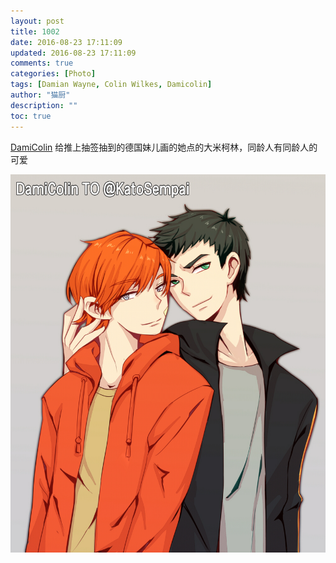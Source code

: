 ```yaml
---
layout: post
title: 1002
date: 2016-08-23 17:11:09
updated: 2016-08-23 17:11:09
comments: true
categories: [Photo]
tags: [Damian Wayne, Colin Wilkes, Damicolin]
author: "猫厨"
description: ""
toc: true
---
```


<p><a target="_blank" rel="nofollow" href="http://huati.weibo.com/k/DamiColin?from=501"  >DamiColin</a>&nbsp;给推上抽签抽到的德国妹儿画的她点的大米柯林，同龄人有同龄人的可爱<br /></p>

![](https://raw.githubusercontent.com/alicewish/meowchain247/master/img_cVZNdzJtQk9JV2NhbDdyN0xkci9PTFJwWVgwZUkrVXk0aVowdTZEcWdlaUdROWUwTGEyS2ZBPT0.jpg)